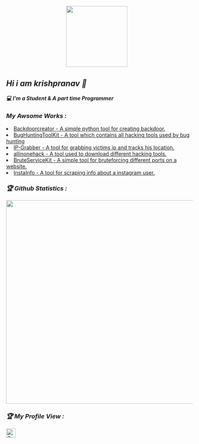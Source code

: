 <!-- Github README -->
<p align="center"><a href="https://github.com/krishpranav">
<img height="165" src="https://github-readme-stats.vercel.app/api?username=krishpranav&show_icons=true&include_all_commits=true&theme=react&cache_seconds=3200&hide_border=true" /></a>
&nbsp;&nbsp;&nbsp;
</a></p>

<h2><b><i>Hi i am krishpranav 👋</i></b></h2>
<b><i>💻 I'm a Student & A part time Programmer</i></b>

<h3><b><i> My Awsome Works :</i></b></h3>
<li> <a href="https://github.com/krishpranav/Backdoorcreator">Backdoorcreator - A simple python tool for creating backdoor.</a>
<li> <a href="https://github.com/krishpranav/BugHuntingToolKit">BugHuntingToolKit - A tool which contains all hacking tools used by bug hunting</a>
<li> <a href="https://github.com/krishpranav/IP-Grabber">IP-Grabber - A tool for grabbing victims ip and tracks his location.</a>
<li> <a href="https://github.com/krishpranav/allinonehack">allinonehack - A tool used to download different hacking tools.</a>
<li> <a href="https://github.com/krishpranav/BruteServiceKit">BruteServiceKit - A simple tool for bruteforcing different ports on a website.</a>
<li> <a href="https://github.com/krishpranav/InstaInfo">InstaInfo - A tool for scraping info about a instagram user.</a>

<h3><b><i>🏆 Github Statistics :</i></b></h3>
<a href="https://github.com/krishpranav"><img width=550 src="https://github-profile-trophy.vercel.app/?username=krishpranav&theme=dracula&no-frame=true&title=Followers,Stars,Commit,Repository,Issues"/></a>

<h3><b><i>🏆 My Profile View :</i></b></h3>
<a href="https://github.com/krishpranav"><img height="25" title="Counter" src="https://komarev.com/ghpvc/?username=krishpranav&color=blueviolet&style=flat-square"></a>
